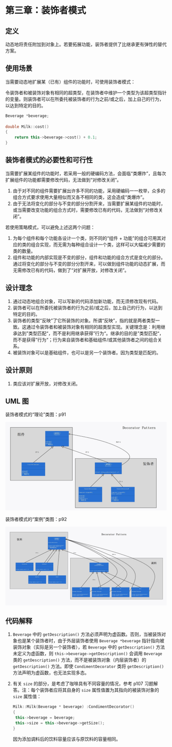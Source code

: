 # 第三章：装饰者模式

## 定义

动态地将责任附加到对象上。若要拓展功能，装饰者提供了比继承更有弹性的替代方案。

## 使用场景

当需要动态地扩展某（已有）组件的功能时，可使用装饰者模式：

令装饰者和被装饰对象有相同的超类型，在装饰者中维护一个类型为该超类型指针的变量。则装饰者可以在所委托被装饰者的行为之前/或之后，加上自己的行为，以达到特定的目的。

```cpp
Beverage *beverage;

double Milk::cost()
{
	return this->beverage->cost() + 0.1;
}
```

## 装饰者模式的必要性和可行性

当需要扩展某组件的功能时，若采用一般的硬编码方法，会面临“类爆炸”，且每次扩展组件的功能都需要修改代码，无法做到“对修改关闭”。

1. 由于对不同的组件需要扩展出许多不同的功能，采用硬编码一一枚举，众多的组合方式要求使用大量相似而又各不相同的类，这会造成“类爆炸”。
2. 由于无法将变化的部分与不变的部分分割开来，当需要扩展某组件的功能时，或当需要改变功能的组合方式时，需要修改已有的代码，无法做到“对修改关闭”。

若使用策略模式，可以避免上述这两个问题：

1. 为每个组件和每个功能各设计一个类，则不同的“组件 + 功能”的组合可用其对应的类的组合实现，而无需为每种组合设计一个类，这样可以大幅减少需要的类的数量。
2. 组件和功能的内部实现是不变的部分，组件和功能的组合方式是变化的部分。通过将变化的部分与不变的部分分割开来，可以做到组件功能的动态扩展，而无需修改已有的代码，做到了“对扩展开放，对修改关闭”。

## 设计理念

1. 通过动态地组合对象，可以写新的代码添加新功能，而无须修改现有代码。
2. 装饰者可以在所委托被装饰者的行为之前/或之后，加上自己的行为，以达到特定的目的。
3. 装饰者的类型“反映”了它所装饰的对象。所谓“反映”，指的就是两者类型一致。这通过令装饰者和被装饰对象有相同的超类型实现。关键理念是：利用继承达到”类型匹配“，而不是利用继承获得”行为“。继承的目的是”类型匹配“，而不是获得”行为“；行为来自装饰者和基础组件/或其他装饰者之间的组合关系。
4. 被装饰对象可以是基础组件，也可以是另一个装饰者。因为类型是匹配的。

## 设计原则

1. 类应该对扩展开放，对修改关闭。

## UML 图

装饰者模式的“理论”类图：p91

![“理论”类图](UML1.jpg)

装饰者模式的“案例”类图：p92

![“案例”类图](UML2.jpg)

## 代码解释

1. `Beverage` 中的 `getDescription()` 方法必须声明为虚函数。否则，当被装饰对象也是某个装饰者时，由于外层装饰者使用 `Beverage *beverage` 指针指向被装饰对象（实际是另一个装饰者），若 `Beverage` 中的 `getDescription()` 方法未定义为虚函数，则 `this->beverage->getDescription()` 会调用 `Beverage` 类的 `getDescription()` 方法，而不是被装饰对象（内层装饰者）的 `getDescription()` 方法。即使 `CondimentDecorator` 类将 `getDescription()` 方法声明为虚函数，也无法实现多态。

2. 有关 `size` 的部分，是考虑了咖啡具有不同容量的情况，参考 p107 习题解答。注：每个装饰者应将其自身的 `size` 属性值置为其指向的被装饰对象的 `size` 属性值：

   ```cpp
   Milk::Milk(Beverage * beverage) :CondimentDecorator()
   {
   	this->beverage = beverage;
   	this->size = this->beverage->getSize();
   }
   ```

   因为添加调料后的饮料容量应该与原饮料的容量相同。
